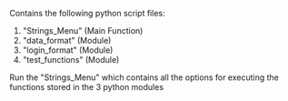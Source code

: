Contains the following python script files:
1. "Strings_Menu" (Main Function)
2. "data_format" (Module)
3. "login_format" (Module)
4. "test_functions" (Module)

Run the "Strings_Menu" which contains all the options for executing the functions stored in the 3 python modules

